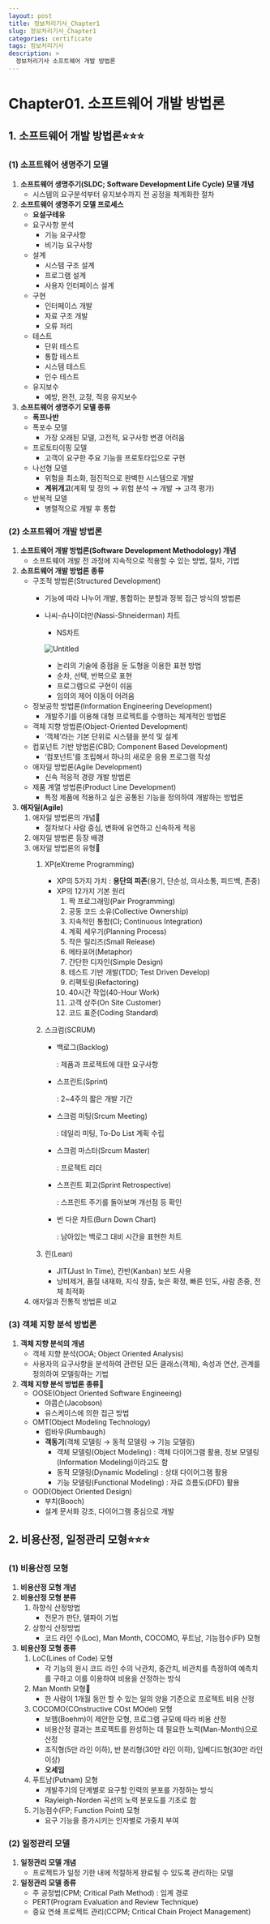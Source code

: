 ```yaml
---
layout: post
title: 정보처리기사_Chapter1
slug: 정보처리기사_Chapter1
categories: certificate
tags: 정보처리기사
description: >
  정보처리기사 소프트웨어 개발 방법론
---
```


# Chapter01. 소프트웨어 개발 방법론

## 1. 소프트웨어 개발 방법론⭐⭐⭐

### (1) 소프트웨어 생명주기 모델

1. **소프트웨어 생명주기(SLDC; Software Development Life Cycle) 모델 개념**
    - 시스템의 요구분석부터 유지보수까지 전 공정을 체계화한 절차
2. **소프트웨어 생명주기 모델 프로세스**
    - **요설구테유**
    - 요구사항 분석
        - 기능 요구사항
        - 비기능 요구사항
    - 설계
        - 시스템 구조 설계
        - 프로그램 설계
        - 사용자 인터페이스 설계
    - 구현
        - 인터페이스 개발
        - 자료 구조 개발
        - 오류 처리
    - 테스트
        - 단위 테스트
        - 통합 테스트
        - 시스템 테스트
        - 인수 테스트
    - 유지보수
        - 예방, 완전, 교정, 적응 유지보수
3. **소프트웨어 생명주기 모델 종류**
    - **폭프나반**
    - 폭포수 모델
        - 가장 오래된 모델, 고전적, 요구사항 변경 어려움
    - 프로토타이핑 모델
        - 고객이 요구한 주요 기능을 프로토타입으로 구현
    - 나선형 모델
        - 위험을 최소화, 점진적으로 완벽한 시스템으로 개발
        - **계위개고**(계획 및 정의 → 위험 분석 → 개발 → 고객 평가)
    - 반복적 모델
        - 병렬적으로 개발 후 통합

### (2) 소프트웨어 개발 방법론

1. **소프트웨어 개발 방법론(Software Development Methodology) 개념**
    - 소프트웨어 개발 전 과정에 지속적으로 적용할 수 있는 방법, 절차, 기법
2. **소프트웨어 개발 방법론 종류**
    - 구조적 방법론(Structured Development)
        - 기능에 따라 나누어 개발, 통합하는 분할과 정복 접근 방식의 방법론
        - 나씨-슈나이더만(Nassi-Shneiderman) 차트
            - NS차트
            
            ![Untitled](https://s3-us-west-2.amazonaws.com/secure.notion-static.com/d4df3aa0-2223-41c4-a857-93b91227de1b/Untitled.png)
            
            - 논리의 기술에 중점을 둔 도형을 이용한 표현 방법
            - 순차, 선택, 반복으로 표현
            - 프로그램으로 구현이 쉬움
            - 임의의 제어 이동이 어려움
    - 정보공학 방법론(Information Engineering Development)
        - 개발주기를 이용해 대형 프로젝트를 수행하는 체계적인 방법론
    - 객체 지향 방법론(Object-Oriented Development)
        - ‘객체’라는 기본 단위로 시스템을 분석 및 설계
    - 컴포넌트 기반 방법론(CBD; Component Based Development)
        - ‘컴포넌트’를 조립해서 하나의 새로운 응용 프로그램 작성
    - 애자일 방법론(Agile Development)
        - 신속 적응적 경량 개발 방법론
    - 제품 계열 방법론(Product Line Development)
        - 특정 제품에 적용하고 싶은 공통된 기능을 정의하여 개발하는 방법론
3. **애자일(Agile)**
    1. 애자일 방법론의 개념🎯
        - 절차보다 사람 중심, 변화에 유연하고 신속하게 적응
    2. 애자일 방법론 등장 배경
    3. 애자일 방법론의 유형🎯
        1. XP(eXtreme Programming)
            - XP의 5가지 가치 : **용단의 피존**(용기, 단순성, 의사소통, 피드백, 존중)
            - XP의 12가지 기본 원리
                1. 짝 프로그래밍(Pair Programming)
                2. 공동 코드 소유(Collective Ownership)
                3. 지속적인 통합(CI; Continuous Integration)
                4. 계획 세우기(Planning Process)
                5. 작은 릴리즈(Small Release)
                6. 메타포어(Metaphor)
                7. 간단한 디자인(Simple Design)
                8. 테스트 기반 개발(TDD; Test Driven Develop)
                9. 리팩토링(Refactoring)
                10. 40시간 작업(40-Hour Work)
                11. 고객 상주(On Site Customer)
                12. 코드 표준(Coding Standard)
        2. 스크럼(SCRUM)
            - 백로그(Backlog)
                
                : 제품과 프로젝트에 대한 요구사항
                
            - 스프린트(Sprint)
                
                : 2~4주의 짧은 개발 기간
                
            - 스크럼 미팅(Srcum Meeting)
                
                : 데일리 미팅, To-Do List 계획 수립
                
            - 스크럼 마스터(Srcum Master)
                
                : 프로젝트 리더
                
            - 스프린트 회고(Sprint Retrospective)
                
                : 스프린트 주기를 돌아보며 개선점 등 확인
                
            - 번 다운 차트(Burn Down Chart)
                
                : 남아있는 백로그 대비 시간을 표현한 차트
                
        3. 린(Lean)
            - JIT(Just In Time), 칸반(Kanban) 보드 사용
            - 낭비제거, 품질 내재화, 지식 창출, 늦은 확정, 빠른 인도, 사람 존중, 전체 최적화
    4. 애자일과 전통적 방법론 비교

### (3) 객체 지향 분석 방법론

1. **객체 지향 분석의 개념**
    - 객체 지향 분석(OOA; Object Oriented Analysis)
    - 사용자의 요구사항을 분석하여 관련된 모든 클래스(객체), 속성과 연산, 관계를 정의하여 모델링하는 기법
2. **객체 지향 분석 방법론 종류**🎯
    - OOSE(Object Oriented Software Engineeing)
        - 야콥슨(Jacobson)
        - 유스케이스에 의한 접근 방법
    - OMT(Object Modeling Technology)
        - 럼바우(Rumbaugh)
        - **객동기**(객체 모델링 → 동적 모델링 → 기능 모델링)
            - 객체 모델링(Object Modeling) : 객체 다이어그램 활용, 정보 모델링(Information Modeling)이라고도 함
            - 동적 모델링(Dynamic Modeling) : 상태 다이어그램 활용
            - 기능 모델링(Functional Modeling) : 자료 흐름도(DFD) 활용
    - OOD(Object Oriented Design)
        - 부치(Booch)
        - 설계 문서화 강조, 다이어그램 중심으로 개발

## 2. 비용산정, 일정관리 모형⭐⭐⭐

### (1) 비용산정 모형

1. **비용산정 모형 개념**
2. **비용산정 모형 분류**
    1. 하향식 산정방법
        - 전문가 판단, 델파이 기법
    2. 상향식 산정방법
        - 코드 라인 수(Loc), Man Month, COCOMO, 푸트남, 기능점수(FP) 모형
3. **비용산정 모형 종류**
    1. LoC(Lines of Code) 모형
        - 각 기능의 원시 코드 라인 수의 낙관치, 중간치, 비관치를 측정하여 예측치를 구하고 이를 이용하여 비용을 산정하는 방식
    2. Man Month 모형🎯
        - 한 사람이 1개월 동안 할 수 있는 일의 양을 기준으로 프로젝트 비용 산정
    3. COCOMO(COnstructive COst MOdel) 모형
        - 보헴(Boehm)이 제안한 모형, 프로그램 규모에 따라 비용 산정
        - 비용산정 결과는 프로젝트를 완성하는 데 필요한 노력(Man-Month)으로 산정
        - 조직형(5만 라인 이하), 반 분리형(30만 라인 이하), 임베디드형(30만 라인 이상)
        - **오세임**
    4. 푸트남(Putnam) 모형
        - 개발주기의 단계별로 요구할 인력의 분포를 가정하는 방식
        - Rayleigh-Norden 곡선의 노력 분포도를 기초로 함
    5. 기능점수(FP; Function Point) 모형
        - 요구 기능을 증가시키는 인자별로 가중치 부여

### (2) 일정관리 모델

1. **일정관리 모델 개념**
    - 프로젝트가 일정 기한 내에 적절하게 완료될 수 있도록 관리하는 모델
2. **일정관리 모델 종류**
    - 주 공정법(CPM; Critical Path Method) : 임계 경로
    - PERT(Program Evaluation and Review Technique)
    - 중요 연쇄 프로젝트 관리(CCPM; Critical Chain Project Management)